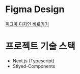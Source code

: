 # Figma Design
<a href="https://www.figma.com/file/UXgp6VgHUj6LyuEyojlqPx/Web?node-id=35%3A1137" target="_blank">피그마 디자인 바로가기</a>

# 프로젝트 기술 스택
- Next.js (Typescript)
- Stlyed-Components
